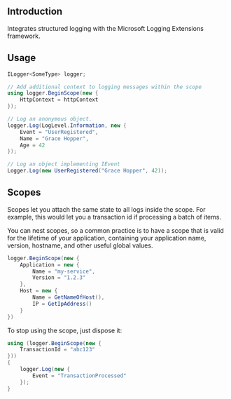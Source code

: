 ﻿## Introduction

Integrates structured logging with the Microsoft Logging Extensions framework.

## Usage

```c#
ILogger<SomeType> logger;

// Add additional context to logging messages within the scope
using logger.BeginScope(new {
    HttpContext = httpContext
});

// Log an anonymous object.
logger.Log(LogLevel.Information, new {
    Event = "UserRegistered",
    Name = "Grace Hopper",
    Age = 42
});

// Log an object implementing IEvent
Logger.Log(new UserRegistered("Grace Hopper", 42));
```

## Scopes

Scopes let you attach the same state to all logs inside the scope. For example, this would
let you a transaction id if processing a batch of items.

You can nest scopes, so a common practice is to have a scope that is valid for the lifetime of your
application, containing your application name, version, hostname, and other useful global values.

```c#
logger.BeginScope(new {
    Application = new {
        Name = "my-service",
        Version = "1.2.3"
    },
    Host = new {
        Name = GetNameOfHost(),
        IP = GetIpAddress()
    }
})
```

To stop using the scope, just dispose it:

```c#
using (logger.BeginScope(new {
    TransactionId = "abc123"
}))
{
    logger.Log(new {
        Event = "TransactionProcessed"
    });
}
```
